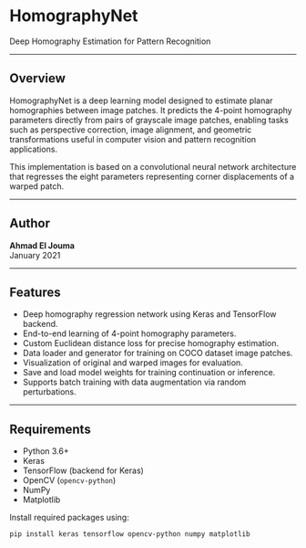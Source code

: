 # HomographyNet

Deep Homography Estimation for Pattern Recognition

---

## Overview

HomographyNet is a deep learning model designed to estimate planar homographies between image patches. It predicts the 4-point homography parameters directly from pairs of grayscale image patches, enabling tasks such as perspective correction, image alignment, and geometric transformations useful in computer vision and pattern recognition applications.

This implementation is based on a convolutional neural network architecture that regresses the eight parameters representing corner displacements of a warped patch.

---

## Author

**Ahmad El Jouma**  
January 2021

---

## Features

- Deep homography regression network using Keras and TensorFlow backend.
- End-to-end learning of 4-point homography parameters.
- Custom Euclidean distance loss for precise homography estimation.
- Data loader and generator for training on COCO dataset image patches.
- Visualization of original and warped images for evaluation.
- Save and load model weights for training continuation or inference.
- Supports batch training with data augmentation via random perturbations.

---

## Requirements

- Python 3.6+
- Keras
- TensorFlow (backend for Keras)
- OpenCV (`opencv-python`)
- NumPy
- Matplotlib

Install required packages using:

```bash
pip install keras tensorflow opencv-python numpy matplotlib

